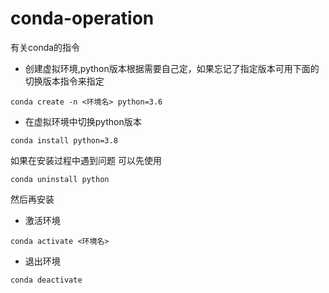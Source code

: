 # conda-operation
有关conda的指令
* 创建虚拟环境,python版本根据需要自己定，如果忘记了指定版本可用下面的切换版本指令来指定
```
conda create -n <环境名> python=3.6
```
* 在虚拟环境中切换python版本
```
conda install python=3.8
```
如果在安装过程中遇到问题
可以先使用
```
conda uninstall python
```
然后再安装
* 激活环境
```
conda activate <环境名>
```
* 退出环境
```
conda deactivate
```
